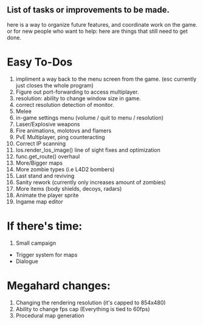 ## List of tasks or improvements to be made.

here is a way to organize future features, and coordinate work on the game.
or for new people who want to help: here are things that still need to get done.

# Easy To-Dos
1. impliment a way back to the menu screen from the game. (esc currently just closes the whole program)
2. Figure out port-forwarding to access multiplayer.
3. resolution: ability to change window size in game.
4. correct resolution detection of monitor.
5. Melee
6. in-game settings menu (volume / quit to menu / resolution)
7. Laser/Explosive weapons
8. Fire animations, molotovs and flamers
9. PvE Multiplayer, ping counteracting
10. Correct IP scanning
11. los.render_los_image() line of sight fixes and optimization
12. func.get_route() overhaul
13. More/Bigger maps
14. More zombie types (i.e L4D2 bombers)
15. Last stand and reviving
16. Sanity rework (currently only increases amount of zombies)
17. More items (body shields, decoys, radars)
18. Animate the player sprite
19. Ingame map editor 

# If there's time:
1. Small campaign
- Trigger system for maps
- Dialogue

# Megahard changes:

1. Changing the rendering resolution (it's capped to 854x480) 
2. Ability to change fps cap (Everything is tied to 60fps)
3. Procedural map generation
